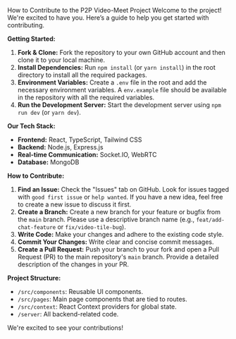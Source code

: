 How to Contribute to the P2P Video-Meet Project
Welcome to the project! We're excited to have you. Here’s a guide to help you get started with contributing.

**Getting Started:**

1.  **Fork & Clone:** Fork the repository to your own GitHub account and then clone it to your local machine.
2.  **Install Dependencies:** Run `npm install` (or `yarn install`) in the root directory to install all the required packages.
3.  **Environment Variables:** Create a `.env` file in the root and add the necessary environment variables. A `env.example` file should be available in the repository with all the required variables.
4.  **Run the Development Server:** Start the development server using `npm run dev` (or `yarn dev`).

**Our Tech Stack:**

* **Frontend:** React, TypeScript, Tailwind CSS
* **Backend:** Node.js, Express.js
* **Real-time Communication:** Socket.IO, WebRTC
* **Database:** MongoDB

**How to Contribute:**

1.  **Find an Issue:** Check the "Issues" tab on GitHub. Look for issues tagged with `good first issue` or `help wanted`. If you have a new idea, feel free to create a new issue to discuss it first.
2.  **Create a Branch:** Create a new branch for your feature or bugfix from the `main` branch. Please use a descriptive branch name (e.g., `feat/add-chat-feature` or `fix/video-tile-bug`).
3.  **Write Code:** Make your changes and adhere to the existing code style.
4.  **Commit Your Changes:** Write clear and concise commit messages.
5.  **Create a Pull Request:** Push your branch to your fork and open a Pull Request (PR) to the main repository's `main` branch. Provide a detailed description of the changes in your PR.

**Project Structure:**

* `/src/components`: Reusable UI components.
* `/src/pages`: Main page components that are tied to routes.
* `/src/context`: React Context providers for global state.
* `/server`: All backend-related code.

We're excited to see your contributions!
